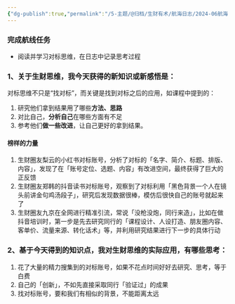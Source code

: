 ```yaml
---
{"dg-publish":true,"permalink":"/5-主题/@归档/生财有术/航海日志/2024-06航海「生财思维课」/航海日志-生财思维课-2024-06-13 对标思维/","tags":["生财有术","航海日志","生财思维课"],"noteIcon":"1","created":"2024-06-13","updated":"2024-06-13"}
---
```



### 完成航线任务

- 阅读并学习对标思维，在日志中记录思考过程

### 1、关于生财思维，我今天获得的新知识或新感悟是：

对标思维不只是“找对标”，而关键是找到对标之后的应用，如课程中提到的：

1. 研究他们拿到结果用了哪些**方法、思路**
2. 对比自己，**分析自己**在哪些方面有不足
3. 参考他们**做一些改进**，让自己更好的拿到结果。

#### 榜样的力量

1. 生财圈友梨云的小红书对标账号，分析了对标的「名字、简介、标题、排版、内容」，发现了在「账号定位、选题、内容」有改进空间，最终获得了巨大的正反馈
2. 生财圈友郑韩的抖音读书对标账号，观察到了对标利用「黑色背景一个人在镜头前讲金句鸡汤段子」，研究后发现数据很棒，模仿后很快自己的账号就起来了
3. 生财圈友九京在全网进行精准引流，常说「没枪没炮，同行来造」，比如在做抖音培训时，第一步是先去研究同行的「课程设计、人设打造、朋友圈内容、客单价、流量来源、转化话术」等，并利用研究结果进行下一步的具体行动

### 2、基于今天得到的知识点，我对生财思维的实际应用，有哪些思考：

1. 花了大量的精力搜集到的对标账号，如果不花点时间好好去研究、思考，等于白费
2. 自己的「创新」，不如先直接采取同行「验证过」的成果
3. 找对标账号，要和我们有相似的背景，不能距离太远